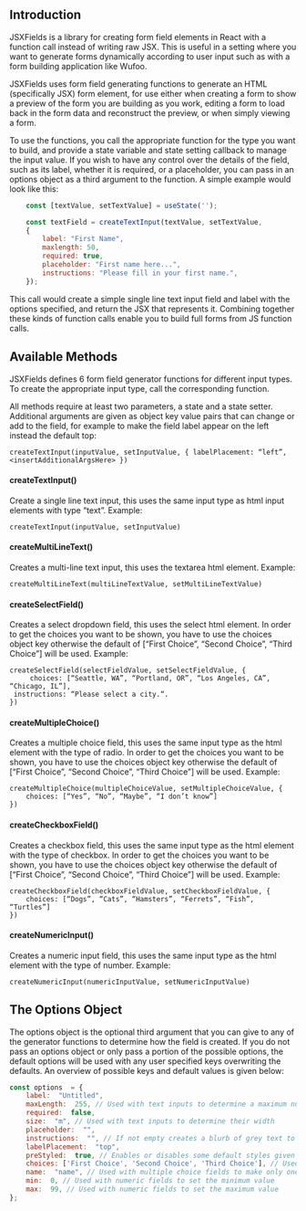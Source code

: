 ## Introduction
JSXFields is a library for creating form field elements in React with a function call instead of writing raw JSX. This is useful in a setting where you want to generate forms dynamically according to user input such as with a form building application like Wufoo.

JSXFields uses form field generating functions to generate an HTML (specifically JSX) form element, for use either when creating a form to show a preview of the form you are building as you work, editing a form to load back in the form data and reconstruct the preview, or when simply viewing a form.

To use the functions, you call the appropriate function for the type you want to build, and provide a state variable and state setting callback to manage the input value. If you wish to have any control over the details of the field, such as its label, whether it is required, or a placeholder, you can pass in an options object as a third argument to the function. A simple example would look like this:
```js
	const [textValue, setTextValue] = useState('');

	const textField = createTextInput(textValue, setTextValue,
	{
		label: "First Name",
		maxlength: 50,
		required: true,
		placeholder: "First name here...",
		instructions: "Please fill in your first name.",
	});
```
This call would create a simple single line text input field and label with the options specified, and return the JSX that represents it. Combining together these kinds of function calls enable you to build full forms from JS function calls.
## Available Methods
JSXFields defines 6 form field generator functions for different input types. To create the appropriate input type, call the corresponding function.

All methods require at least two parameters, a state and a state setter. Additional arguments are given as object key value pairs that can change or add to the field, for example to make the field label appear on the left instead the default top:
```
createTextInput(inputValue, setInputValue, { labelPlacement: “left”, <insertAdditionalArgsHere> })
```
#### createTextInput()
Create a single line text input, this uses the same input type as html input elements with type “text”.
Example:
```
createTextInput(inputValue, setInputValue)
```
#### createMultiLineText()
Creates a multi-line text input, this uses the textarea html element.
Example:
```
createMultiLineText(multiLineTextValue, setMultiLineTextValue)
```
#### createSelectField()
Creates a select dropdown field, this uses the select html element.
In order to get the choices you want to be shown, you have to use the choices object key otherwise the default of [“First Choice”, “Second Choice”, “Third Choice”] will be used.
Example:
```
createSelectField(selectFieldValue, setSelectFieldValue, {
	 choices: [“Seattle, WA”, “Portland, OR”, “Los Angeles, CA”, “Chicago, IL”],
 instructions: “Please select a city.“.
})
```
#### createMultipleChoice()
Creates a multiple choice field, this uses the same input type as the html element with the type of radio.
In order to get the choices you want to be shown, you have to use the choices object key otherwise the default of [“First Choice”, “Second Choice”, “Third Choice”] will be used.
Example:
```
createMultipleChoice(multipleChoiceValue, setMultipleChoiceValue, {
	choices: [“Yes”, “No”, “Maybe”, “I don’t know”]
})
```
#### createCheckboxField()
Creates a checkbox field, this uses the same input type as the html element with the type of checkbox.
In order to get the choices you want to be shown, you have to use the choices object key otherwise the default of [“First Choice”, “Second Choice”, “Third Choice”] will be used.
Example:
```
createCheckboxField(checkboxFieldValue, setCheckboxFieldValue, {
	choices: [“Dogs”, “Cats”, “Hamsters”, “Ferrets”, “Fish”, “Turtles”]
})
```
#### createNumericInput()
Creates a numeric input field, this uses the same input type as the html element with the type of number.
Example:
```
createNumericInput(numericInputValue, setNumericInputValue)
```

## The Options Object
The options object is the optional third argument that you can give to any of the generator functions to determine how the field is created. If you do not pass an options object or only pass a portion of the possible options, the default options will be used with any user specified keys overwriting the defaults. An overview of possible keys and default values is given below:
```js
const options  = {
	label:  "Untitled",
	maxLength:  255, // Used with text inputs to determine a maximum number of characters
	required:  false,
	size:  "m", // Used with text inputs to determine their width
	placeholder:  "",
	instructions:  "", // If not empty creates a blurb of grey text to the right of the field
	labelPlacement:  "top",
	preStyled:  true, // Enables or disables some default styles given to fields
	choices: ['First Choice', 'Second Choice', 'Third Choice'], // Used to determine the available options with selects, multiple choices, and checkboxes.
	name:  "name", // Used with multiple choice fields to make only one selectable
	min:  0, // Used with numeric fields to set the minimum value
	max:  99, // Used with numeric fields to set the maximum value
};
```